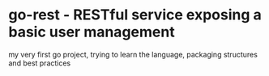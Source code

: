 
# go-rest - RESTful service exposing a basic user management

my very first go project, trying to learn the language, packaging structures and best practices